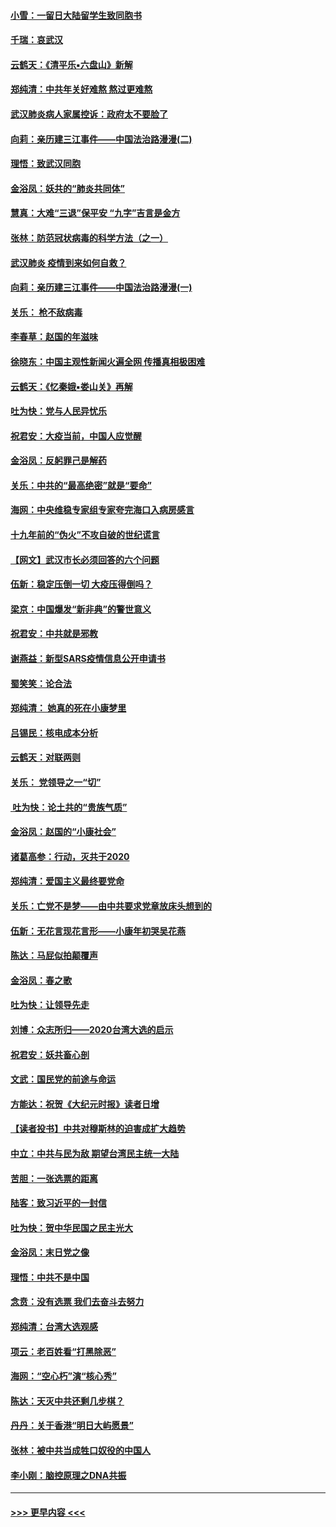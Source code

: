 #### [小雪：一留日大陆留学生致同胞书](../pages/nsc993/n11834624.md?t=02010622) 
#### [千瑞：哀武汉](../pages/nsc993/n11833647.md?t=02010622) 
#### [云鹤天：《清平乐▪六盘山》新解](../pages/nsc993/n11833611.md?t=02010622) 
#### [郑纯清：中共年关好难熬 熬过更难熬](../pages/nsc993/n11833489.md?t=02010622) 
#### [武汉肺炎病人家属控诉：政府太不要脸了](../pages/nsc993/n11833205.md?t=02010622) 
#### [向莉：亲历建三江事件——中国法治路漫漫(二)](../pages/nsc993/n11829102.md?t=02010622) 
#### [理悟：致武汉同胞](../pages/nsc993/n11831522.md?t=02010622) 
#### [金浴凤：妖共的“肺炎共同体”](../pages/nsc993/n11829448.md?t=02010622) 
#### [慧真：大难“三退”保平安 “九字”吉言是金方](../pages/nsc993/n11829501.md?t=02010622) 
#### [张林：防范冠状病毒的科学方法（之一）](../pages/nsc993/n11828618.md?t=02010622) 
#### [武汉肺炎 疫情到来如何自救？](../pages/nsc993/n11827632.md?t=02010622) 
#### [向莉：亲历建三江事件——中国法治路漫漫(一)](../pages/nsc993/n11827190.md?t=02010622) 
#### [关乐： 枪不敌病毒](../pages/nsc993/n11826746.md?t=02010622) 
#### [李春草：赵国的年滋味](../pages/nsc993/n11826321.md?t=02010622) 
#### [徐晓东：中国主观性新闻火遍全网 传播真相极困难](../pages/nsc993/n11826508.md?t=02010622) 
#### [云鹤天：《忆秦娥▪娄山关》再解](../pages/nsc993/n11824682.md?t=02010622) 
#### [吐为快：党与人民异忧乐](../pages/nsc993/n11824660.md?t=02010622) 
#### [祝君安：大疫当前，中国人应觉醒](../pages/nsc993/n11821946.md?t=02010622) 
#### [金浴凤：反躬罪己是解药](../pages/nsc993/n11820280.md?t=02010622) 
#### [关乐：中共的“最高绝密”就是“要命”](../pages/nsc993/n11816946.md?t=02010622) 
#### [海网：中央维稳专家组专家夸完海口入病房感言](../pages/nsc993/n11815138.md?t=02010622) 
#### [十九年前的“伪火”不攻自破的世纪谎言](../pages/nsc993/n11813238.md?t=02010622) 
#### [【网文】武汉市长必须回答的六个问题](../pages/nsc993/n11813848.md?t=02010622) 
#### [伍新：稳定压倒一切 大疫压得倒吗？](../pages/nsc993/n11812634.md?t=02010622) 
#### [梁京：中国爆发“新非典”的警世意义](../pages/nsc993/n11812554.md?t=02010622) 
#### [祝君安：中共就是邪教](../pages/nsc993/n11812431.md?t=02010622) 
#### [谢燕益：新型SARS疫情信息公开申请书](../pages/nsc993/n11808840.md?t=02010622) 
#### [蜀笑笑：论合法](../pages/nsc993/n11808064.md?t=02010622) 
#### [郑纯清： 她真的死在小康梦里](../pages/nsc993/n11806623.md?t=02010622) 
#### [吕锡民：核电成本分析](../pages/nsc993/n11806284.md?t=02010622) 
#### [云鹤天：对联两则](../pages/nsc993/n11805957.md?t=02010622) 
#### [关乐： 党领导之一“切”](../pages/nsc993/n11804505.md?t=02010622) 
#### [ 吐为快：论土共的“贵族气质”](../pages/nsc993/n11804490.md?t=02010622) 
#### [金浴凤：赵国的“小康社会”](../pages/nsc993/n11804452.md?t=02010622) 
#### [诸葛高参：行动，灭共于2020](../pages/nsc993/n11804120.md?t=02010622) 
#### [郑纯清：爱国主义最终要党命](../pages/nsc993/n11802197.md?t=02010622) 
#### [关乐：亡党不是梦——由中共要求党章放床头想到的](../pages/nsc993/n11802156.md?t=02010622) 
#### [伍新：无花言现花言形——小康年初哭吴花燕](../pages/nsc993/n11800044.md?t=02010622) 
#### [陈达：马屁似拍颠覆声](../pages/nsc993/n11800010.md?t=02010622) 
#### [金浴凤：春之歌](../pages/nsc993/n11797687.md?t=02010622) 
#### [吐为快：让领导先走](../pages/nsc993/n11797512.md?t=02010622) 
#### [刘博：众志所归——2020台湾大选的启示](../pages/nsc993/n11796878.md?t=02010622) 
#### [祝君安：妖共畜心剖](../pages/nsc993/n11794273.md?t=02010622) 
#### [文武：国民党的前途与命运](../pages/nsc993/n11794198.md?t=02010622) 
#### [方能达：祝贺《大纪元时报》读者日增](../pages/nsc993/n11793807.md?t=02010622) 
#### [【读者投书】中共对穆斯林的迫害成扩大趋势](../pages/nsc993/n11791371.md?t=02010622) 
#### [中立：中共与民为敌 期望台湾民主统一大陆](../pages/nsc993/n11790392.md?t=02010622) 
#### [苦胆：一张选票的距离](../pages/nsc993/n11788914.md?t=02010622) 
#### [陆客：致习近平的一封信](../pages/nsc993/n11788867.md?t=02010622) 
#### [吐为快：贺中华民国之民主光大](../pages/nsc993/n11788618.md?t=02010622) 
#### [金浴凤：末日党之像](../pages/nsc993/n11787475.md?t=02010622) 
#### [理悟：中共不是中国](../pages/nsc993/n11787463.md?t=02010622) 
#### [念贲：没有选票  我们去奋斗去努力](../pages/nsc993/n11787398.md?t=02010622) 
#### [郑纯清：台湾大选观感](../pages/nsc993/n11786210.md?t=02010622) 
#### [项云：老百姓看“打黑除恶”](../pages/nsc993/n11785398.md?t=02010622) 
#### [海网：“空心朽”演“核心秀”](../pages/nsc993/n11783874.md?t=02010622) 
#### [陈达：天灭中共还剩几步棋？](../pages/nsc993/n11783719.md?t=02010622) 
#### [丹丹：关于香港“明日大屿愿景”](../pages/nsc993/n11783273.md?t=02010622) 
#### [张林：被中共当成牲口奴役的中国人](../pages/nsc993/n11782397.md?t=02010622) 
#### [李小刚：脑控原理之DNA共振](../pages/nsc993/n11780962.md?t=02010622) 

----
#### [ >>> 更早内容 <<< ](../indexes/nsc993-earlier.md)
